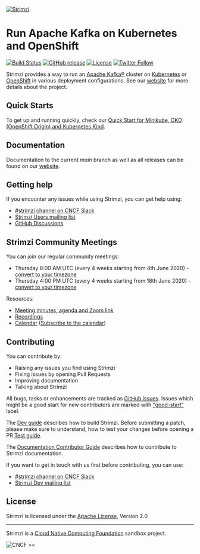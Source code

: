 [![Strimzi](./documentation/logo/strimzi.png)](https://strimzi.io/)

# Run Apache Kafka on Kubernetes and OpenShift

[![Build Status](https://dev.azure.com/cncf/strimzi/_apis/build/status/build?branchName=main)](https://dev.azure.com/cncf/strimzi/_build/latest?definitionId=16&branchName=main)
[![GitHub release](https://img.shields.io/github/release/strimzi/strimzi-kafka-operator.svg)](https://github.com/strimzi/strimzi-kafka-operator/releases/latest)
[![License](https://img.shields.io/badge/license-Apache--2.0-blue.svg)](http://www.apache.org/licenses/LICENSE-2.0)
[![Twitter Follow](https://img.shields.io/twitter/follow/strimziio.svg?style=social&label=Follow&style=for-the-badge)](https://twitter.com/strimziio)

Strimzi provides a way to run an [Apache Kafka®][kafka] cluster on 
[Kubernetes][k8s] or [OpenShift][os] in various deployment configurations.
See our [website][strimzi] for more details about the project.

## Quick Starts

To get up and running quickly, check our [Quick Start for Minikube, OKD (OpenShift Origin) and Kubernetes Kind](https://strimzi.io/quickstarts/). 

## Documentation

Documentation to the current _main_ branch as well as all releases can be found on our [website][strimzi].

## Getting help

If you encounter any issues while using Strimzi, you can get help using:

- [#strimzi channel on CNCF Slack](https://slack.cncf.io/)
- [Strimzi Users mailing list](https://lists.cncf.io/g/cncf-strimzi-users/topics)
- [GitHub Discussions](https://github.com/strimzi/strimzi-kafka-operator/discussions)

## Strimzi Community Meetings

You can join our regular community meetings:
* Thursday 8:00 AM UTC (every 4 weeks starting from 4th June 2020) - [convert to your timezone](https://www.thetimezoneconverter.com/?t=8%3A00&tz=UTC)
* Thursday 4:00 PM UTC (every 4 weeks starting from 18th June 2020) - [convert to your timezone](https://www.thetimezoneconverter.com/?t=16%3A00&tz=UTC)

Resources:
* [Meeting minutes, agenda and Zoom link](https://docs.google.com/document/d/1V1lMeMwn6d2x1LKxyydhjo2c_IFANveelLD880A6bYc/edit#heading=h.vgkvn1hr5uor)
* [Recordings](https://youtube.com/playlist?list=PLpI4X8PMthYfONZopcRd4X_stq1C14Rtn)
* [Calendar](https://calendar.google.com/calendar/embed?src=c_m9pusj5ce1b4hr8c92hsq50i00%40group.calendar.google.com) ([Subscribe to the calendar](https://calendar.google.com/calendar/u/0?cid=Y19tOXB1c2o1Y2UxYjRocjhjOTJoc3E1MGkwMEBncm91cC5jYWxlbmRhci5nb29nbGUuY29t))

## Contributing

You can contribute by:
- Raising any issues you find using Strimzi
- Fixing issues by opening Pull Requests
- Improving documentation
- Talking about Strimzi

All bugs, tasks or enhancements are tracked as [GitHub issues](https://github.com/strimzi/strimzi-kafka-operator/issues). Issues which 
might be a good start for new contributors are marked with ["good-start"](https://github.com/strimzi/strimzi-kafka-operator/labels/good-start)
label.

The [Dev guide](https://github.com/strimzi/strimzi-kafka-operator/blob/main/development-docs/DEV_GUIDE.md) describes how to build Strimzi.
Before submitting a patch, please make sure to understand, how to test your changes before opening a PR [Test guide](https://github.com/strimzi/strimzi-kafka-operator/blob/main/development-docs/TESTING.md).

The [Documentation Contributor Guide](https://strimzi.io/contributing/guide/) describes how to contribute to Strimzi documentation.

If you want to get in touch with us first before contributing, you can use:

- [#strimzi channel on CNCF Slack](https://slack.cncf.io/)
- [Strimzi Dev mailing list](https://lists.cncf.io/g/cncf-strimzi-dev/topics)

## License
Strimzi is licensed under the [Apache License](./LICENSE), Version 2.0

---

Strimzi is a <a href="http://cncf.io">Cloud Native Computing Foundation</a> sandbox project.

![CNCF ><](./documentation/logo/cncf-color.png)

[strimzi]: https://strimzi.io "Strimzi"
[kafka]: https://kafka.apache.org "Apache Kafka"
[k8s]: https://kubernetes.io/ "Kubernetes"
[os]: https://www.openshift.com/ "OpenShift"
